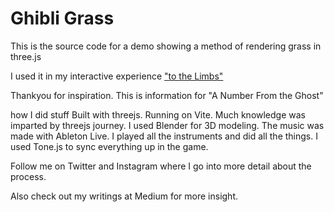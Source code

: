 # Ghibli Grass

This is the source code for a demo showing a method of rendering grass in three.js

I used it in my interactive experience ["to the Limbs"](https://create.viverse.com/TkZWCbJ)



Thankyou for inspiration. This is information for "A Number From the Ghost"

how I did stuff
Built with threejs. Running on Vite. Much knowledge was imparted by threejs journey. I used Blender for 3D modeling. The music was made with Ableton Live. I played all the instruments and did all the things. I used Tone.js to sync everything up in the game.

Follow me on Twitter and Instagram where I go into more detail about the process.

Also check out my writings at Medium for more insight.
